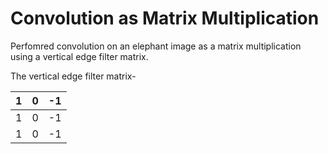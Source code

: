 # Convolution as Matrix Multiplication

Perfomred convolution on an elephant image as a matrix multiplication using a vertical edge filter matrix.

The vertical edge filter matrix-

| 1 | 0 | -1 |
| ------------- | ------------- | ------------- | 
| 1 | 0 | -1 |
| 1 | 0 | -1 |

